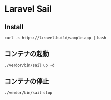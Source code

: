 # Laravel Sail

## Install

`curl -s https://laravel.build/sample-app | bash`

## コンテナの起動

`./vendor/bin/sail up -d`

## コンテナの停止

`./vendor/bin/sail stop`
